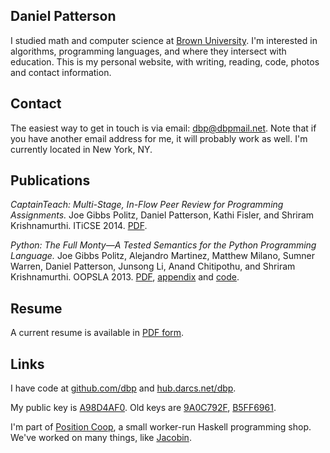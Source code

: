 

## Daniel Patterson

I studied math and computer science at <a href="http://cs.brown.edu">Brown University</a>. I'm interested in algorithms, programming languages, and where they intersect with education. This is my personal website, with writing, reading, code, photos and contact information.

## Contact

The easiest way to get in touch is via email: <a href="mailto:dbp@dbpmail.net">dbp@dbpmail.net</a>. Note that if you have another email address for me, it will probably work as well. I'm currently located in New York, NY.

## Publications

_CaptainTeach: Multi-Stage, In-Flow Peer Review for Programming Assignments._ Joe Gibbs Politz, Daniel Patterson, Kathi Fisler, and Shriram Krishnamurthi. ITiCSE 2014. [PDF](http://cs.brown.edu/~sk/Publications/Papers/Published/ppkf-ct-multi-stage-in-flow/paper.pdf).

_Python: The Full Monty―A Tested Semantics for the Python Programming Language._ Joe Gibbs Politz, Alejandro Martinez, Matthew Milano, Sumner Warren, Daniel Patterson, Junsong Li, Anand Chitipothu, and Shriram Krishnamurthi. OOPSLA 2013. [PDF](http://cs.brown.edu/research/plt/dl/lambda-py/lambda-py.pdf), [appendix](http://cs.brown.edu/research/plt/dl/lambda-py/appendix.pdf) and [code](http://cs.brown.edu/research/plt/dl/lambda-py/ae/).


## Resume

A current resume is available in [PDF form](/static/resume.pdf).


## Links

I have code at <a href="http://github.com/dbp">github.com/dbp</a> and <a href="http://hub.darcs.net/dbp">hub.darcs.net/dbp</a>.

My public key is <a href="/static/dbp.gpg">A98D4AF0</a>. Old keys are <a href="/static/dbp-old-2.gpg">9A0C792F</a>, <a href="/static/dbp-old-1.gpg">B5FF6961</a>.

I'm part of <a href="http://positioncoop.com">Position Coop</a>, a small worker-run Haskell programming shop. We've worked on many things, like [Jacobin](http://jacobinmag.com).
